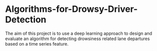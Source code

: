 # Algorithms-for-Drowsy-Driver-Detection
The aim of this project is to use a deep learning approach to design and evaluate an algorithm for detecting drowsiness related lane departures based on a time series feature.
